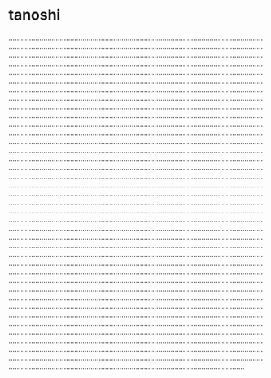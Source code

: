 # tanoshi
...........................................................................................................................................................................................................................................................................................................................................................................................................................................................................................................................................................................................................................................................................................................................................................................................................................................................................................................................................................................................................................................................................................................................................................................................................................................................................................................................................................................................................................................................................................................................................................................................................................................................................................................................................................................................................................................................................................................................................................................................................................................................................................................................................................................................................................................................................................................................................................................................................................................................................................................................................................................................................................................................................................................................................................................................................................................................................................................................................................................................................................................................................................................................................................................................................................................................................................................................................................................................................................................................................................................................................................................................................................................................................................................................................................................................................................................................................................................................................................................................................................................................................................................................................................................................................................................................................................................................................................................................................................................................................................................................................................................................................................................................................................................................................................................................................................................................................................................................................................................................................................